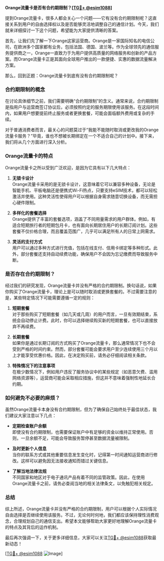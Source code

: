 **Orange流量卡是否有合约期限制？[[TG💪+ @esim1088](https://t.me/s/esim1088)]**

提到Orange流量卡，很多人都会关心一个问题——它有没有合约期限制呢？这直接关系到用户的自由选择权以及是否能够灵活地调整自己的通信计划。今天，我们就来详细探讨一下这个问题，希望能为大家提供清晰的答案。

首先，让我们先了解一下Orange这家运营商。Orange是一家国际知名的电信公司，在欧洲多个国家都有业务，包括法国、德国、波兰等。作为全球领先的通信服务提供商之一，Orange一直致力于为用户提供高质量的网络服务和创新的产品方案。而Orange流量卡正是其面向全球用户推出的一款便捷、实惠的数据流量解决方案。

那么，回到正题：Orange流量卡到底有没有合约期限制呢？

### 合约期限制的概念

在讨论具体细节之前，我们需要明确“合约期限制”的含义。通常来说，合约期限制是指用户与运营商签订协议后，必须按照约定的服务期限使用该服务。在这段时间内，如果用户想要提前终止服务或者更换套餐，可能会面临额外费用或复杂的手续。

对于普通消费者而言，最关心的问题莫过于“我能不能随时取消或更改我的Orange流量卡服务？”毕竟，谁也不想被长期绑定在一个不适合自己的计划中。接下来，我们将从几个方面进行深入分析。

### Orange流量卡的特点

Orange流量卡之所以受到广泛欢迎，是因为它具有以下几大特点：

1. **无锁卡设计**  
   Orange流量卡采用的是无锁卡设计，这意味着它可以兼容多种设备，无论是智能手机、平板电脑还是便携式Wi-Fi热点，只要支持eSIM技术，都可以轻松激活并使用。这种灵活性使得用户可以根据自身需求随意切换设备，而无需担心硬件限制。

2. **多样化的套餐选择**  
   Orange提供了丰富的套餐选项，涵盖了不同用量需求的用户群体。例如，有适合短期旅行者的短期包月卡，也有面向长期居住用户的长期订阅计划。这些套餐不仅价格合理，而且覆盖范围广，几乎可以满足所有人的日常上网需求。

3. **灵活的支付方式**  
   用户可以通过多种方式进行充值，包括在线支付、信用卡绑定等多种形式。此外，部分套餐还支持自动续费功能，确保用户不会因为忘记缴费而导致服务中断。

### 是否存在合约期限制？

经过我们的研究发现，Orange流量卡并没有严格的合约期限制。换句话说，如果你购买了Orange流量卡，理论上是可以随时取消或更换套餐的。不过需要注意的是，某些特定情况下可能需要遵循一定的规则：

1. **短期套餐**  
   对于那些购买了短期套餐（如几天或几周）的用户而言，一旦有效期结束，系统会自动停止计费。此时，你可以选择继续购买新的短期套餐，也可以直接放弃不再续费。

2. **长期套餐**  
   如果你是通过长期订阅的方式购买了Orange流量卡，那么通常情况下也不会受到严格的时间约束。然而，部分套餐可能会要求用户至少连续使用三个月以上才能享受优惠价格。因此，在决定购买前，请务必仔细阅读相关条款。

3. **特殊情况下的注意事项**  
   在极少数情况下，例如用户违反了服务协议中的某些规定（如恶意欠费、滥用网络资源等），运营商可能会采取相应措施，但这并不意味着强制性地延长合约期。

### 如何避免不必要的麻烦？

虽然Orange流量卡本身没有合约期限制，但为了确保自己始终处于最佳状态，我们建议大家注意以下几点：

- **定期检查账户余额**  
  即使没有合约期限制，也需要保证账户中有足够的资金以维持正常使用。否则，一旦余额不足，可能会导致服务暂停甚至数据流量被限制。

- **及时更新个人信息**  
  当你的联系方式或其他重要信息发生变化时，记得第一时间通知运营商进行修改。这样可以避免因无法接收通知而错过关键信息。

- **了解当地法律法规**  
  不同国家和地区对于电子通讯产品有着不同的监管政策。因此，在使用Orange流量卡之前，请务必查阅当地的相关法律条文，以免触犯相关规定。

### 总结

综上所述，Orange流量卡并没有严格的合约期限制，用户可以根据个人实际情况自由选择是否继续使用该服务。不过，无论何时何地，我们都应该保持理性消费观念，合理规划自己的通信支出。希望本文能够帮助大家更好地理解Orange流量卡的特点及其背后的运作机制。

最后再次强调一下，关于更多详细信息，大家可以关注[TG💪+ @esim1088](https://t.me/s/esim1088)获取最新动态！  

[[TG💪+ @esim1088](https://t.me/s/esim1088) ![Image](https://i.postimg.cc/4NQfJmqS/Snipaste-2025-05-13-00-14-12.png)]